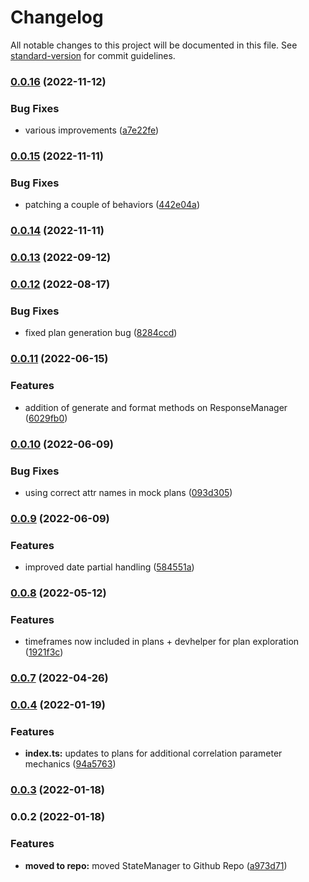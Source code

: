 # Changelog

All notable changes to this project will be documented in this file. See [standard-version](https://github.com/conventional-changelog/standard-version) for commit guidelines.

### [0.0.16](https://github.com/nu-c3lab/satyrn-PlanManager/compare/v0.0.15...v0.0.16) (2022-11-12)


### Bug Fixes

* various improvements ([a7e22fe](https://github.com/nu-c3lab/satyrn-PlanManager/commit/a7e22fe52309aee9732beec96c6594cb89ec03a0))

### [0.0.15](https://github.com/nu-c3lab/satyrn-PlanManager/compare/v0.0.14...v0.0.15) (2022-11-11)


### Bug Fixes

* patching a couple of behaviors ([442e04a](https://github.com/nu-c3lab/satyrn-PlanManager/commit/442e04ab000db36d9a12ee929ef06f2992c980e1))

### [0.0.14](https://github.com/nu-c3lab/satyrn-PlanManager/compare/v0.0.13...v0.0.14) (2022-11-11)

### [0.0.13](https://github.com/nu-c3lab/satyrn-PlanManager/compare/v0.0.12...v0.0.13) (2022-09-12)

### [0.0.12](https://github.com/nu-c3lab/satyrn-PlanManager/compare/v0.0.11...v0.0.12) (2022-08-17)


### Bug Fixes

* fixed plan generation bug ([8284ccd](https://github.com/nu-c3lab/satyrn-PlanManager/commit/8284ccdb8ee186d91ae7470f0f9e88e14066b4c0))

### [0.0.11](https://github.com/nu-c3lab/satyrn-PlanManager/compare/v0.0.10...v0.0.11) (2022-06-15)


### Features

* addition of generate and format methods on ResponseManager ([6029fb0](https://github.com/nu-c3lab/satyrn-PlanManager/commit/6029fb0e7a0c55be6cbbc6bea480fe11924bb29a))

### [0.0.10](https://github.com/nu-c3lab/satyrn-PlanManager/compare/v0.0.9...v0.0.10) (2022-06-09)


### Bug Fixes

* using correct attr names in mock plans ([093d305](https://github.com/nu-c3lab/satyrn-PlanManager/commit/093d30540998fae5ab9db566d65af755c3720e26))

### [0.0.9](https://github.com/nu-c3lab/satyrn-PlanManager/compare/v0.0.8...v0.0.9) (2022-06-09)


### Features

* improved date partial handling ([584551a](https://github.com/nu-c3lab/satyrn-PlanManager/commit/584551aa4e1a5ea8b91ebe6957c48cc53522a1d5))

### [0.0.8](https://github.com/nu-c3lab/satyrn-PlanManager/compare/v0.0.7...v0.0.8) (2022-05-12)


### Features

* timeframes now included in plans + devhelper for plan exploration ([1921f3c](https://github.com/nu-c3lab/satyrn-PlanManager/commit/1921f3c4148e9deb0b1f20f188dff8acceae9c8e))

### [0.0.7](https://github.com/nu-c3lab/satyrn-PlanManager/compare/v0.0.4...v0.0.7) (2022-04-26)

### [0.0.4](https://github.com/nu-c3lab/satyrn-PlanManager/compare/v0.0.3...v0.0.4) (2022-01-19)


### Features

* **index.ts:** updates to plans for additional correlation parameter mechanics ([94a5763](https://github.com/nu-c3lab/satyrn-PlanManager/commit/94a5763cb469af65362f31f72a6761da78d6ee5d))

### [0.0.3](https://github.com/nu-c3lab/satyrn-PlanManager/compare/v0.0.2...v0.0.3) (2022-01-18)

### 0.0.2 (2022-01-18)


### Features

* **moved to repo:** moved StateManager to Github Repo ([a973d71](https://github.com/nu-c3lab/satyrn-PlanManager/commit/a973d713b61a7ca35896daf7f771c4c96a179d56))
